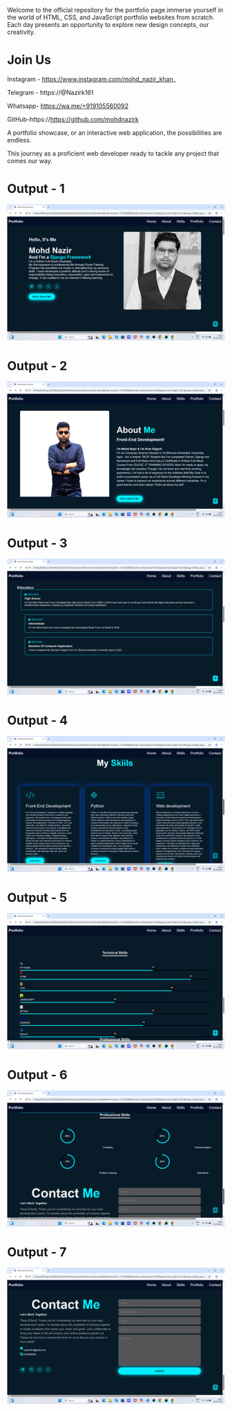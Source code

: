  Welcome to the official repository for the portfolio page.immerse yourself in the world of HTML, CSS, and JavaScript portfolio websites from scratch. Each day presents an opportunity to explore new design concepts, our creativity.
 


# Join Us

Instagram - https://www.instagram.com/mohd_nazir_khan_

Telegram - https://@Nazirk161

Whatsapp- https://wa.me/+919105560092

GitHub-https://https://github.com/mohdnazirk


A portfolio showcase, or an interactive web application, the possibilities are endless.

This journey as a proficient web developer ready to tackle any project that comes our way.

# Output - 1

![image alt](https://github.com/mohdnazirk/MYPORTFOLIO/blob/d45d41e635f8813ec7ebbd3d1b10922c6f8b6f7b/Screenshot%201.png)

# Output - 2

![image alt](https://github.com/mohdnazirk/MYPORTFOLIO/blob/9119464d864ab1a25479130df42cd87cc0e30683/Screenshot%202.png)

# Output - 3

![image alt](https://github.com/mohdnazirk/MYPORTFOLIO/blob/ca536d126c54244b9538e53e29861be1ddc01ea6/Screenshot%203.png)

# Output - 4

![image alt](https://github.com/mohdnazirk/MYPORTFOLIO/blob/1f27bad1ee8f0179f9688a6dc7942121839ee9cb/Screenshot%204.png)

# Output - 5

![image alt](https://github.com/mohdnazirk/MYPORTFOLIO/blob/055c1a57032b58fa09afc0d81093f4a2d1a311a0/Screenshot%205.png)

# Output - 6

![image alt](https://github.com/mohdnazirk/MYPORTFOLIO/blob/d62e8393840db21370447cd24062d8a0c3295bf3/Screenshot%206.png)

# Output - 7

![image alt](https://github.com/mohdnazirk/MYPORTFOLIO/blob/052c36dc878a41a85c3f9bb254703f9ca639e495/Screenshot%207.png)


